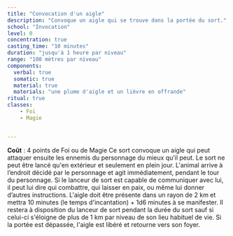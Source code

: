 ```yaml
---
title: "Convocation d'un aigle"
description: "Convoque un aigle qui se trouve dans la portée du sort."
school: "Invocation"
level: 0
concentration: true
casting_time: "10 minutes"
duration: "jusqu'à 1 heure par niveau"
range: "100 mètres par niveau"
components:
  verbal: true
  somatic: true
  material: true
  materials: "une plume d'aigle et un lièvre en offrande"
ritual: true
classes:
    - Foi
    - Magie


---
```

**Coût** : 4 points de Foi ou de Magie
Ce sort convoque un aigle qui peut attaquer ensuite les ennemis du personnage du mieux qu’il peut. Le sort ne peut être lancé qu'en extérieur et seulement en plein jour. L'animal arrive à l’endroit décidé par le personnage et agit immédiatement, pendant le tour du personnage. Si le lanceur de sort est capable de communiquer avec lui, il peut lui dire qui combattre, qui laisser en paix, ou même lui donner d’autres instructions. L'aigle doit être présente dans un rayon de 2 km et mettra 10 minutes (le temps d'incantation) + 1d6 minutes à se manifester. Il restera à disposition du lanceur de sort pendant la durée du sort sauf si celui-ci s'éloigne de plus de 1 km par niveau de son lieu habituel de vie. Si la portée est dépassée, l'aigle est libéré et retourne vers son foyer.
